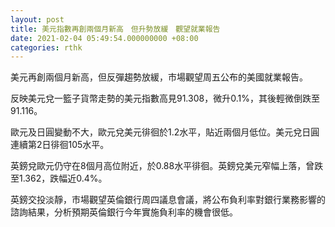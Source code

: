 ```yaml
---
layout: post
title: 美元指數再創兩個月新高　但升勢放緩　觀望就業報告
date: 2021-02-04 05:49:54.000000000 +08:00
categories: rthk
---
```


美元再創兩個月新高，但反彈趨勢放緩，市場觀望周五公布的美國就業報告。

反映美元兌一籃子貨幣走勢的美元指數高見91.308，微升0.1%，其後輕微倒跌至91.116。

歐元及日圓變動不大，歐元兌美元徘徊於1.2水平，貼近兩個月低位。美元兌日圓連續第2日徘徊105水平。

英鎊兌歐元仍守在8個月高位附近，於0.88水平徘徊。英鎊兌美元窄幅上落，曾跌至1.362，跌幅近0.4%。

英鎊交投淡靜，市場觀望英倫銀行周四議息會議，將公布負利率對銀行業務影響的諮詢結果，分析預期英倫銀行今年實施負利率的機會很低。
